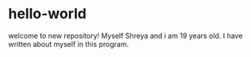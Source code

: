 # hello-world
welcome to new repository!
Myself Shreya and i am 19 years old.
I have written about myself in this program.
